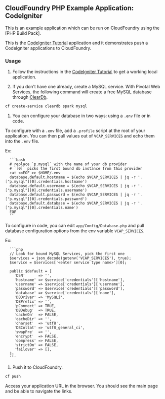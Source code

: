 ## CloudFoundry PHP Example Application: CodeIgniter

This is an example application which can be run on CloudFoundry using the [PHP Build Pack].

This is the [CodeIgniter Tutorial] application and it demonstrates push a CodeIgniter applications to CloudFoundry.

### Usage

1. Follow the instructions in the [CodeIgniter Tutorial] to get a working local application.

1. If you don't have one already, create a MySQL service.  With Pivotal Web Services, the following command will create a free MySQL database through [ClearDb].

  ```bash
  cf create-service cleardb spark mysql
  ```

1. You can configure your database in two ways: using a `.env` file or in code.

  To configure with a `.env` file, add a `.profile` script at the root of your application. You can then pull values out of `VCAP_SERVICES` and echo them into the `.env` file.

  Ex:

      ```bash
      # replace `p.mysql` with the name of your db provider
      # `[0]` picks the first bound db instance from this provider
      cat <<EOF >> $HOME/.env
      database.default.hostname = $(echo $VCAP_SERVICES | jq -r '.["p.mysql"][0].credentials.hostname')
      database.default.username = $(echo $VCAP_SERVICES | jq -r '.["p.mysql"][0].credentials.username')
      database.default.password = $(echo $VCAP_SERVICES | jq -r '.["p.mysql"][0].credentials.password')
      database.default.database = $(echo $VCAP_SERVICES | jq -r '.["p.mysql"][0].credentials.name')
      EOF
      ``
  
  To configure in code, you can edit `app/Config/Database.php` and pull database configuration options from the env variable `VCAP_SERVICES`.

  Ex:

      ```php
      // Look for bound MySQL Services, pick the first one
      $services = json_decode(getenv('VCAP_SERVICES'), true);
      $service = $services['<enter service type name>'][0];

      public $default = [
        'DSN'      => '',
        'hostname' => $service['credentials']['hostname'],
        'username' => $service['credentials']['username'],
        'password' => $service['credentials']['password'],
        'database' => $service['credentials']['name'],
        'DBDriver' => 'MySQLi',
        'DBPrefix' => '',
        'pConnect' => TRUE,
        'DBDebug'  => TRUE,
        'cacheOn'  => FALSE,
        'cacheDir' => '',
        'charset'  => 'utf8',
        'DBCollat' => 'utf8_general_ci',
        'swapPre'  => '',
        'encrypt'  => FALSE,
        'compress' => FALSE,
        'strictOn' => FALSE,
        'failover' => [],
      ];
      ```

1. Push it to CloudFoundry.

  ```bash
  cf push
  ```

  Access your application URL in the browser. You should see the main page and be able to navigate the links.


[CodeIgniter Tutorial]:https://codeigniter4.github.io/userguide/tutorial/index.html
[PHP Buildpack]:https://github.com/cloudfoundry/php-buildpack
[ClearDb]:https://www.cleardb.com/
